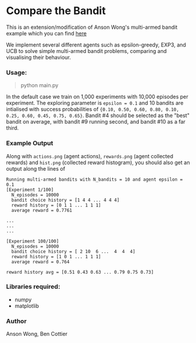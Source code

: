 # Compare the Bandit

This is an extension/modification of Anson Wong's multi-armed bandit example which you can find [here](https://github.com/ankonzoid/LearningX/tree/master/classical_RL/MAB)

We implement several different agents such as epsilon-greedy, EXP3, and UCB to solve simple multi-armed bandit problems, comparing and visualising their behaviour.

### Usage:

> python main.py

In the default case we train on 1,000 experiments with 10,000 episodes per experiment. The exploring parameter is `epsilon = 0.1` and 10 bandits are intialised with success probabilities of `{0.10, 0.50, 0.60, 0.80, 0.10, 0.25, 0.60, 0.45, 0.75, 0.65}`. Bandit #4 should be selected as the "best" bandit on average, with bandit #9 running second, and bandit #10 as a far third.

### Example Output

Along with `actions.png` (agent actions), `rewards.png` (agent collected rewards) and `hist.png` (collected reward histogram), you should also get an output along the lines of

```
Running multi-armed bandits with N_bandits = 10 and agent epsilon = 0.1
[Experiment 1/100]
  N_episodes = 10000
  bandit choice history = [1 4 4 ... 4 4 4]
  reward history = [0 1 1 ... 1 1 1]
  average reward = 0.7761

...
...
...

[Experiment 100/100]
  N_episodes = 10000
  bandit choice history = [ 2 10  6 ...  4  4  4]
  reward history = [1 0 1 ... 1 1 1]
  average reward = 0.764

reward history avg = [0.51 0.43 0.63 ... 0.79 0.75 0.73]
```

### Libraries required:

* numpy
* matplotlib

### Author

Anson Wong, Ben Cottier
